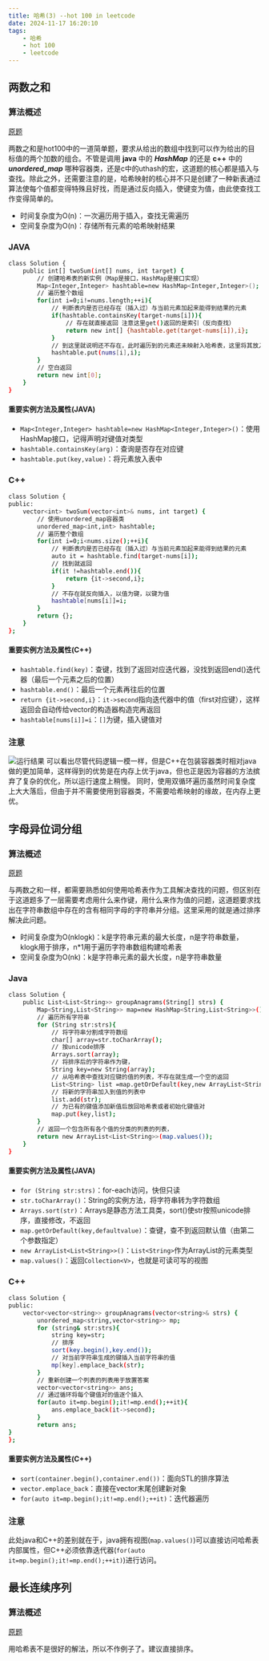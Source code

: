 ```yaml
---
title: 哈希(3) --hot 100 in leetcode
date: 2024-11-17 16:20:10
tags:
    - 哈希
    - hot 100
    - leetcode
---
```


<script type="text/javascript"
src="http://cdn.mathjax.org/mathjax/latest/MathJax.js?config=TeX-AMS-MML_HTMLorMML">
</script>

## 两数之和 
### 算法概述
[原题](https://leetcode.cn/problems/two-sum/?envType=study-plan-v2&envId=top-100-liked)

两数之和是hot100中的一道简单题，要求从给出的数组中找到可以作为给出的目标值的两个加数的组合。不管是调用 **java** 中的 ***HashMap*** 的还是 **c++** 中的 ***unordered_map*** 哪种容器类，还是c中的uthash的宏，这道题的核心都是插入与查找。除此之外，还需要注意的是，哈希映射的核心并不只是创建了一种新表通过算法使每个值都变得特殊且好找，而是通过反向插入，使键变为值，由此使查找工作变得简单的。
- 时间复杂度为O(n)：一次遍历用于插入，查找无需遍历
- 空间复杂度为O(n)：存储所有元素的哈希映射结果

### JAVA
```bash
class Solution {
    public int[] twoSum(int[] nums, int target) {
        // 创建哈希表的新实例（Map是接口，HashMap是接口实现）
        Map<Integer,Integer> hashtable=new HashMap<Integer,Integer>();
        // 遍历整个数组
        for(int i=0;i!=nums.length;++i){
            // 判断表内是否已经存在（插入过）与当前元素加起来能得到结果的元素
            if(hashtable.containsKey(target-nums[i])){
                // 存在就直接返回 注意这里get()返回的是索引（反向查找）
                return new int[] {hashtable.get(target-nums[i]),i};
            }
            // 到这里就说明还不存在，此时遍历到的元素还未映射入哈希表，这里将其放入表中
            hashtable.put(nums[i],i);
        }
        // 空白返回
        return new int[0];
    }
}
```

#### 重要实例方法及属性(JAVA)
- `Map<Integer,Integer> hashtable=new HashMap<Integer,Integer>()`：使用HashMap接口，记得声明对键值对类型
- `hashtable.containsKey(arg)`：查询是否存在对应键
- `hashtable.put(key,value)`：将元素放入表中

### C++
```bash
class Solution {
public:
    vector<int> twoSum(vector<int>& nums, int target) {
        // 使用unordered_map容器类
        unordered_map<int,int> hashtable;
        // 遍历整个数组
        for(int i=0;i<nums.size();++i){
            // 判断表内是否已经存在（插入过）与当前元素加起来能得到结果的元素
            auto it = hashtable.find(target-nums[i]);
            // 找到就返回
            if(it !=hashtable.end()){
                return {it->second,i};
            }
            // 不存在就反向插入，以值为键，以键为值
            hashtable[nums[i]]=i;
        }
        return {};
    }
};
```

#### 重要实例方法及属性(C++)
- `hashtable.find(key)`：查键，找到了返回对应迭代器，没找到返回end()迭代器（最后一个元素之后的位置）
- `hashtable.end()`：最后一个元素再往后的位置
- `return {it->second,i}`：`it->second`指向迭代器中的值（first对应键），这样返回会自动传给vector的构造器构造完再返回
- `hashtable[nums[i]]=i`：`[]`为键，插入键值对

### 注意
![运行结果](/images/两数之和运行结果.png)
可以看出尽管代码逻辑一模一样，但是C++在包装容器类时相对java做的更加简单，这样得到的优势是在内存上优于java，但也正是因为容器的方法摈弃了复杂的优化，所以运行速度上稍慢。
同时，使用双循环遍历虽然时间复杂度上大大落后，但由于并不需要使用到容器类，不需要哈希映射的缘故，在内存上更优。

## 字母异位词分组
### 算法概述
[原题](https://leetcode.cn/problems/group-anagrams/?envType=study-plan-v2&envId=top-100-liked)

与两数之和一样，都需要熟悉如何使用哈希表作为工具解决查找的问题，但区别在于这道题多了一层需要考虑用什么来作键，用什么来作为值的问题，这道题要求找出在字符串数组中存在的含有相同字母的字符串并分组。这里采用的就是通过排序解决此问题。

- 时间复杂度为O(nklogk)：k是字符串元素的最大长度，n是字符串数量，klogk用于排序，n*1用于遍历字符串数组构建哈希表
- 空间复杂度为O(nk)：k是字符串元素的最大长度，n是字符串数量

### Java
```bash
class Solution {
    public List<List<String>> groupAnagrams(String[] strs) {
        Map<String,List<String>> map=new HashMap<String,List<String>>();
        // 遍历所有字符串
        for (String str:strs){
            // 将字符串分割成字符数组
            char[] array=str.toCharArray();
            // 按unicode排序
            Arrays.sort(array);
            // 将排序后的字符串作为键，
            String key=new String(array);
            // 从哈希表中查找对应键的值的列表，不存在就生成一个空的返回
            List<String> list =map.getOrDefault(key,new ArrayList<String>());
            // 将新的字符串加入到值的列表中
            list.add(str);
            // 为已有的键值添加新值后放回哈希表或者初始化键值对
            map.put(key,list);
        }
        // 返回一个包含所有各个值的分类的列表的列表，
        return new ArrayList<List<String>>(map.values());
    }
}
```
#### 重要实例方法及属性(JAVA)
- `for (String str:strs)`：for-each访问，快但只读
- `str.toCharArray()`：String的实例方法，将字符串转为字符数组
- `Arrays.sort(str)`：Arrays是静态方法工具类，sort()使str按照unicode排序，直接修改，不返回
- `map.getOrDefault(key,defaultvalue)`：查键，查不到返回默认值（由第二个参数指定）
- `new ArrayList<List<String>>()`：`List<String>`作为ArrayList的元素类型
- `map.values()`：返回`Collection<V>`，也就是可读可写的视图

### C++
```bash
class Solution {
public:
    vector<vector<string>> groupAnagrams(vector<string>& strs) {
        unordered_map<string,vector<string>> mp;
        for (string& str:strs){
            string key=str;
            // 排序
            sort(key.begin(),key.end());
            // 对当前字符串生成的键插入当前字符串的值
            mp[key].emplace_back(str);
        }
        // 重新创建一个列表的列表用于放置答案
        vector<vector<string>> ans;
        // 通过循环将每个键值对的值逐个插入
        for(auto it=mp.begin();it!=mp.end();++it){
            ans.emplace_back(it->second);
        }
        return ans;
}
};
```

#### 重要实例方法及属性(C++)
- `sort(container.begin(),container.end())`：面向STL的排序算法
- `vector.emplace_back`：直接在vector末尾创建新对象
- `for(auto it=mp.begin();it!=mp.end();++it)`：迭代器遍历

### 注意
此处java和C++的差别就在于，java拥有视图(`map.values()`)可以直接访问哈希表内部属性，但C++必须依靠迭代器(`for(auto it=mp.begin();it!=mp.end();++it)`)进行访问。

## 最长连续序列
### 算法概述
[原题](https://leetcode.cn/problems/longest-consecutive-sequence/?envType=study-plan-v2&envId=top-100-liked)

用哈希表不是很好的解法，所以不作例子了。建议直接排序。